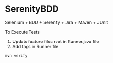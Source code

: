 # SerenityBDD
Selenium + BDD + Serenity + Jira + Maven + JUnit

To Execute Tests

1. Update feature files root in Runner.java file
2. Add tags in Runner file

`mvn verify`
